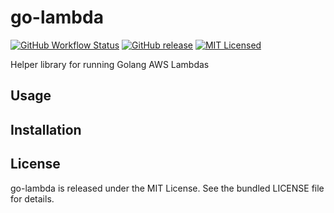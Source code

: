 go-lambda
=========

[![GitHub Workflow Status](https://img.shields.io/github/actions/workflow/status/akerl/go-lambda/build.yml?branch=main)](https://github.com/akerl/go-lambda/actions)
[![GitHub release](https://img.shields.io/github/release/akerl/go-lambda.svg)](https://github.com/akerl/go-lambda/releases)
[![MIT Licensed](https://img.shields.io/badge/license-MIT-green.svg)](https://tldrlegal.com/license/mit-license)

Helper library for running Golang AWS Lambdas

## Usage

## Installation

## License

go-lambda is released under the MIT License. See the bundled LICENSE file for details.
